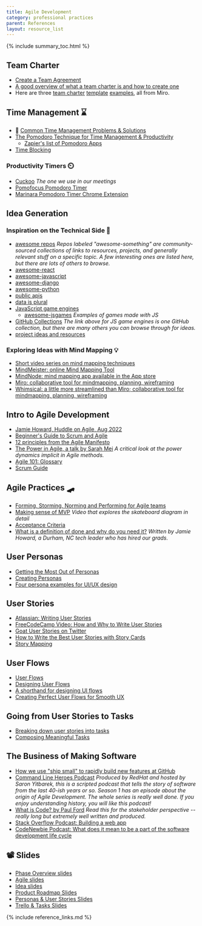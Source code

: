 ```yaml
---
title: Agile Development
category: professional practices
parent: References
layout: resource_list
---
```


{% include summary_toc.html %}

## Team Charter

- [Create a Team Agreement](https://momentumlearn.notion.site/Create-a-Working-Agreement-bb5c3f432a0a4bc792240543b67b8c9a)
- [A good overview of what a team charter is and how to create one](https://asana.com/resources/team-charter-template)
- Here are three [team charter](https://miro.com/templates/team-charter/) [template](https://miro.com/app/board/o9J_ktzRrXI=/) [examples](https://miro.com/app/board/o9J_kwl2ccA=/), all from Miro.

## Time Management ⌛

- 💫 [Common Time Management Problems & Solutions](https://dev.to/actitime/20-most-common-time-management-problems-solutions-3abb)
- [The Pomodoro Technique for Time Management & Productivity](https://todoist.com/productivity-methods/pomodoro-technique)
    - [Zapier's list of Pomodoro Apps](https://zapier.com/blog/best-pomodoro-apps/)
- [Time Blocking](https://todoist.com/productivity-methods/time-blocking)

### Productivity Timers ⏲️

- [Cuckoo](https://cuckoo.team/) _The one we use in our meetings_
- [Pomofocus Pomodoro Timer](https://pomofocus.io/)
- [Marinara Pomodoro Timer Chrome Extension](https://chrome.google.com/webstore/detail/marinara-pomodoro%C2%AE-assist/lojgmehidjdhhbmpjfamhpkpodfcodef?hl=en)

## Idea Generation

### Inspiration on the Technical Side 👾

- [awesome repos](https://github.com/topics/awesome) _Repos labeled "awesome-something" are community-sourced collections of links to resources, projects, and generally relevant stuff on a specific topic. A few interesting ones are listed here, but there are lots of others to browse._
- [awesome-react](https://github.com/enaqx/awesome-react)
- [awesome-javascript](https://github.com/sorrycc/awesome-javascript)
- [awesome-django](https://github.com/wsvincent/awesome-django)
- [awesome-python](https://github.com/vinta/awesome-python)
- [public apis](https://github.com/public-apis/public-apis)
- [data is plural](https://www.data-is-plural.com/)
- [JavaScript game engines](https://github.com/collections/javascript-game-engines)
    - [awesome-jsgames](https://github.com/proyecto26/awesome-jsgames) _Examples of games made with JS_
- [GitHub Collections](https://github.com/collections) _The link above for JS game engines is one GitHub collection, but there are many others you can browse through for ideas._
- [project ideas and resources](https://github.com/The-Cool-Coders/Project-Ideas-And-Resources)

### Exploring Ideas with Mind Mapping 💡

- [Short video series on mind mapping techniques](https://www.youtube.com/playlist?list=PLjT9m667AJEVQC4cpF2ZjLdBU7kkBM6WH)
- [MindMeister: online Mind Mapping Tool](https://www.mindmeister.com/)
- [MindNode: mind mapping app available in the App store](https://www.mindnode.com/)
- [Miro: collaborative tool for mindmapping, planning, wireframing](https://miro.com/index/)
- [Whimsical: a little more streamlined than Miro; collaborative tool for mindmapping, planning, wireframing](https://whimsical.com/)

## Intro to Agile Development

- [Jamie Howard, Huddle on Agile, Aug 2022](https://drive.google.com/file/d/1g4J7ncUspw2qh6D2yW0NsG5tISYZCPfM/view?usp=share_link)
- [Beginner's Guide to Scrum and Agile](https://blog.trello.com/beginners-guide-scrum-and-agile-project-management)
- [12 principles from the Agile Manifesto](https://www.agilealliance.org/agile101/12-principles-behind-the-agile-manifesto/)
- [The Power in Agile, a talk by Sarah Mei](https://www.youtube.com/watch?v=YL-6RCTywbc&feature=youtu.be) _A critical look at the power dynamics implicit in Agile methods._
- [Agile 101: Glossary](https://www.agilealliance.org/agile101/agile-glossary/)
- [Scrum Guide](https://scrumguides.org/scrum-guide.html)

## Agile Practices 🛹

- [Forming, Storming, Norming and Performing for Agile teams](https://www.scrum.org/resources/blog/forming-storming-norming-and-performing-agile-teams)
- [Making sense of MVP](https://www.youtube.com/watch?v=0P7nCmln7PM) _Video that explores the skateboard diagram in detail_
- [Acceptance Criteria](https://www.productplan.com/glossary/acceptance-criteria/)
- [What is a definition of done and why do you need it?](https://www.allstacks.com/blog/what-is-a-definition-of-done-and-why-you-need-one) _Written by Jamie Howard, a Durham, NC tech leader who has hired our grads._

## User Personas

- [Getting the Most Out of Personas](http://www.uxforthemasses.com/personas/)
- [Creating Personas](https://www.uxbooth.com/articles/creating-personas/)
- [Four persona examples for UI/UX design](https://www.uxpin.com/studio/blog/persona-examples/)

## User Stories

- [Atlassian: Writing User Stories](https://www.atlassian.com/agile/project-management/user-stories)
- [FreeCodeCamp Video: How and Why to Write User Stories](https://youtu.be/Fw98L-kcRpc)
- [Goat User Stories on Twitter](https://twitter.com/goatuserstories?lang=en)
- [How to Write the Best User Stories with Story Cards](https://www.leandog.com/blog/how-to-write-the-best-user-stories-with-story-cards)
- [Story Mapping](https://www.productplan.com/glossary/story-mapping/)

## User Flows

- [User Flows](https://www.productplan.com/glossary/user-flow/)
- [Designing User Flows](https://www.smashingmagazine.com/2012/01/stop-designing-pages-start-designing-flows/)
- [A shorthand for designing UI flows](https://signalvnoise.com/posts/1926-a-shorthand-for-designing-ui-flows)
- [Creating Perfect User Flows for Smooth UX](https://www.uxpin.com/studio/blog/creating-perfect-user-flows-for-smooth-ux/)

## Going from User Stories to Tasks

- [Breaking down user stories into tasks](https://www.pluralsight.com/guides/break-down-agile-user-stories-into-tasks-and-estimate-level-of-effort?utm_source=pocket_reader)
- [Composing Meaningful Tasks](https://medium.com/agile-adapt/composing-meaningful-tasks-c1ca51064c1a)

## The Business of Making Software

- [How we use "ship small" to rapidly build new features at GitHub](https://dev.to/mscccc/how-we-use-ship-small-to-rapidly-build-new-features-at-github-5cl9)
- [Command Line Heroes Podcast](https://www.redhat.com/en/command-line-heroes) _Produced by RedHat and hosted by Saron Yitbarek, this is a scripted podcast that tells the story of software from the last 40-ish years or so. Season 1 has an episode about the origin of Agile Development. The whole series is really well done. If you enjoy understanding history, you will like this podcast!_
- [What is Code? by Paul Ford](https://www.bloomberg.com/graphics/2015-paul-ford-what-is-code/) _Read this for the stakeholder perspective -- really long but extremely well written and produced._
- [Stack Overflow Podcast: Building a web app](https://stackoverflow.blog/2021/02/12/podcast-312-were-building-a-web-app-got-any-advice/)
- [CodeNewbie Podcast: What does it mean to be a part of the software development life cycle](https://www.codenewbie.org/podcast/what-does-it-mean-to-be-a-part-of-the-software-development-life-cycle)

## 📽️ Slides

- [Phase Overview slides](https://drive.google.com/file/d/12mWBm_sjzHJctFRV39vbJgvyY6OhYVAU/view?usp=share_link)
- [Agile slides](https://drive.google.com/file/d/11FdKfcBitBjs7R6Tqkug7oTn9NWdCltQ/view?usp=share_link)
- [Idea slides](https://drive.google.com/file/d/16F1Rzg8yEecoBem4WSqcL0MdGuC1Oo_i/view?usp=share_link)
- [Product Roadmap Slides](https://drive.google.com/file/d/1CfBqu0XJ2nu0YwX3udJ9tulN3CxK8Tdz/view?usp=share_link)
- [Personas & User Stories Slides](https://drive.google.com/file/d/1QCvM1hgpDYYdIfQvsfvNxiUztUTWDSyh/view?usp=sharing)
- [Trello & Tasks Slides](https://drive.google.com/file/d/1xTEaeCQ174F30HQGY8btcqW5zbhH9-Rh/view?usp=share_link)

{% include reference_links.md %}
